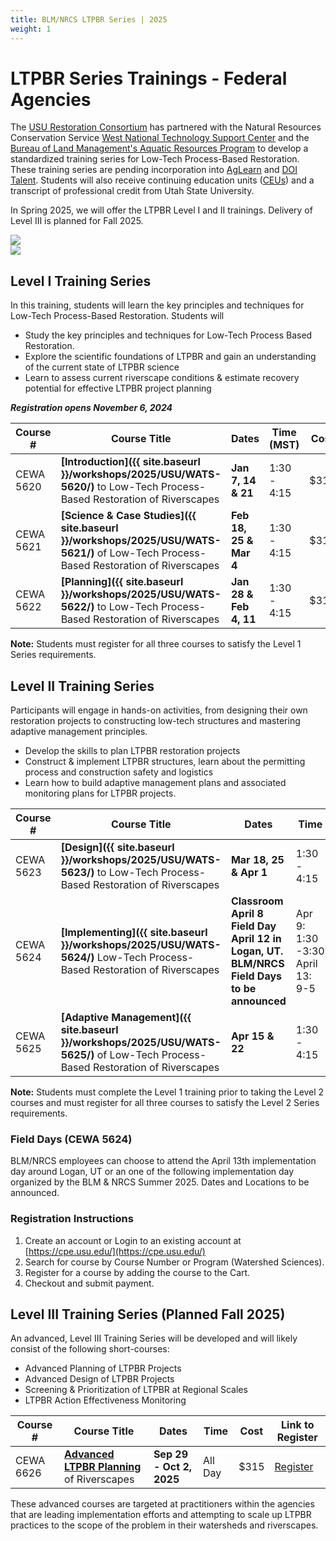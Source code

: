```yaml
---
title: BLM/NRCS LTPBR Series | 2025
weight: 1
---
```


# LTPBR Series Trainings - Federal Agencies 

The [USU Restoration Consortium](https://restoration.usu.edu) has partnered with the Natural Resources Conservation Service [West National Technology Support Center](https://www.nrcs.usda.gov/west-national-technology-support-center) and the [Bureau of Land Management's Aquatic Resources Program](https://www.blm.gov/programs/aquatics) to develop a standardized training series for Low-Tech Process-Based Restoration. These training series are pending incorporation into [AgLearn](https://aglearn.usda.gov/) and [DOI Talent](https://www.doi.gov/doitalent). Students will also receive continuing education units ([CEUs](https://cpe.usu.edu/contentManagement.do?method=load&code=PG0020)) and a transcript of professional credit from Utah State University. 

In Spring 2025, we will offer the LTPBR Level I and II trainings. Delivery of Level III is planned for Fall 2025.

<div class="row small-up-2 medium-up-3 large-up-2">
 <div class="column column-block">
<a href="https://www.nrcs.usda.gov/"><img  src="{{ site.baseurl }}/assets/images/sponsors/NRCS-Logo.png"></a> 
  </div>
  <div class="column column-block">
  	<a href="https://www.blm.gov/"><img  src="{{ site.baseurl }}/assets/images/sponsors/blm.png"></a> 
  </div>
</div>

## Level I Training Series 

In this training, students will learn the key principles and techniques for Low-Tech Process-Based Restoration. Students will 
- Study the key principles and techniques for Low-Tech Process Based Restoration. 
- Explore the scientific foundations of LTPBR and gain an understanding of the current state of LTPBR science
- Learn to assess current riverscape conditions & estimate recovery potential for effective LTPBR project planning

***Registration opens November 6, 2024***

| Course #  | Course Title                                                 | Dates                  | Time (MST)  | Cost | Link to Register                                             |
| --------- | ------------------------------------------------------------ | ---------------------- | ----------- | ---- | ------------------------------------------------------------ |
| CEWA 5620 | **[Introduction]({{ site.baseurl }}/workshops/2025/USU/WATS-5620/)** to Low-Tech Process-Based Restoration of Riverscapes | **Jan 7, 14 & 21**     | 1:30 - 4:15 | $315 | [Register](https://cpe.usu.edu/public/category/programArea.do?method=load&selectedProgramAreaId=1134103) |
| CEWA 5621 | **[Science & Case Studies]({{ site.baseurl }}/workshops/2025/USU/WATS-5621/)** of Low-Tech Process-Based Restoration of Riverscapes | **Feb 18, 25 & Mar 4** | 1:30 - 4:15 | $315 | [Register](https://cpe.usu.edu/public/category/programArea.do?method=load&selectedProgramAreaId=1134103) |
| CEWA 5622 | **[Planning]({{ site.baseurl }}/workshops/2025/USU/WATS-5622/)** to Low-Tech Process-Based Restoration of Riverscapes | **Jan 28 & Feb 4, 11** | 1:30 - 4:15 | $315 | [Register](https://cpe.usu.edu/public/category/programArea.do?method=load&selectedProgramAreaId=1134103) |

**Note:** Students must register for all three courses to satisfy the Level 1 Series requirements.



## Level II Training Series


Participants will engage in hands-on activities, from designing their own restoration projects to constructing low-tech structures and mastering adaptive management principles.
- Develop the skills to plan LTPBR restoration projects
- Construct & implement LTPBR structures, learn about the permitting process and construction safety and logistics
- Learn how to build adaptive management plans and associated monitoring plans for LTPBR projects.

| Course #  | Course Title                                                 | Dates                                                        | Time                                | Cost | Link to Register                                             |
| --------- | ------------------------------------------------------------ | ------------------------------------------------------------ | ----------------------------------- | ---- | ------------------------------------------------------------ |
| CEWA 5623 | **[Design]({{ site.baseurl }}/workshops/2025/USU/WATS-5623/)** to Low-Tech Process-Based Restoration of Riverscapes | **Mar 18, 25 & Apr 1**                                       | 1:30 - 4:15                         | $315 | [Register](https://cpe.usu.edu/public/category/programArea.do?method=load&selectedProgramAreaId=1134103)  |
| CEWA 5624 | **[Implementing]({{ site.baseurl }}/workshops/2025/USU/WATS-5624/)** Low-Tech Process-Based Restoration of Riverscapes | **Classroom April 8** <br/>**Field Day April 12 in Logan, UT. BLM/NRCS Field Days to be announced** | Apr 9: 1:30 -3:30<br/>April 13: 9-5 | $415 | [Register](https://cpe.usu.edu/public/category/programArea.do?method=load&selectedProgramAreaId=1134103) |
| CEWA 5625 | **[Adaptive Management]({{ site.baseurl }}/workshops/2025/USU/WATS-5625/)** of Low-Tech Process-Based Restoration of Riverscapes | **Apr 15 & 22**                                              | 1:30 - 4:15                         | $315 | [Register](https://cpe.usu.edu/public/category/programArea.do?method=load&selectedProgramAreaId=1134103) |

**Note:** Students must complete the Level 1 training prior to taking the Level 2 courses and must register for all three courses to satisfy the Level 2 Series requirements.



### Field Days (CEWA 5624)


BLM/NRCS employees can choose to attend the April 13th implementation day around Logan, UT or an one of the following implementation day organized by the BLM & NRCS Summer 2025. Dates and Locations to be announced. 


### Registration Instructions


1. Create an account or Login to an existing account at [https://cpe.usu.edu/](https://cpe.usu.edu/)
2. Search for course by Course Number or Program (Watershed Sciences). 
3. Register for a course by adding the course to the Cart. 
4. Checkout and submit payment. 

## Level III Training Series (Planned Fall 2025)

An advanced, Level III Training Series will be developed and will likely consist of the following short-courses:
- Advanced Planning of LTPBR Projects
- Advanced Design of LTPBR Projects
- Screening & Prioritization of LTPBR at Regional Scales
- LTPBR Action Effectiveness Monitoring

| Course #  | Course Title                                                 | Dates                                                        | Time                                | Cost | Link to Register                                             |
| --------- | ------------------------------------------------------------ | ------------------------------------------------------------ | ----------------------------------- | ---- | ------------------------------------------------------------ |
| CEWA 6626 | **[Advanced LTPBR Planning](https://cpe.usu.edu/search/publicCourseSearchDetails.do?method=load&courseId=1467560)** of Riverscapes | **Sep 29 - Oct 2, 2025**                                       | All Day                         | $315 | [Register](https://cpe.usu.edu/search/publicCourseSearchDetails.do?method=load&courseId=1467560)  |



These advanced courses are targeted at practitioners within the agencies that are leading implementation efforts and attempting to scale up LTPBR practices to the scope of the problem in their watersheds and riverscapes.
<!--stackedit_data:
eyJoaXN0b3J5IjpbLTE4NjIxMDQxOTAsLTE3Mzg1NTY2ODAsNT
c3MTY0Nzg0LDIxNzE5NzYxNSwxNDA0MTgzNjYwXX0=
-->
